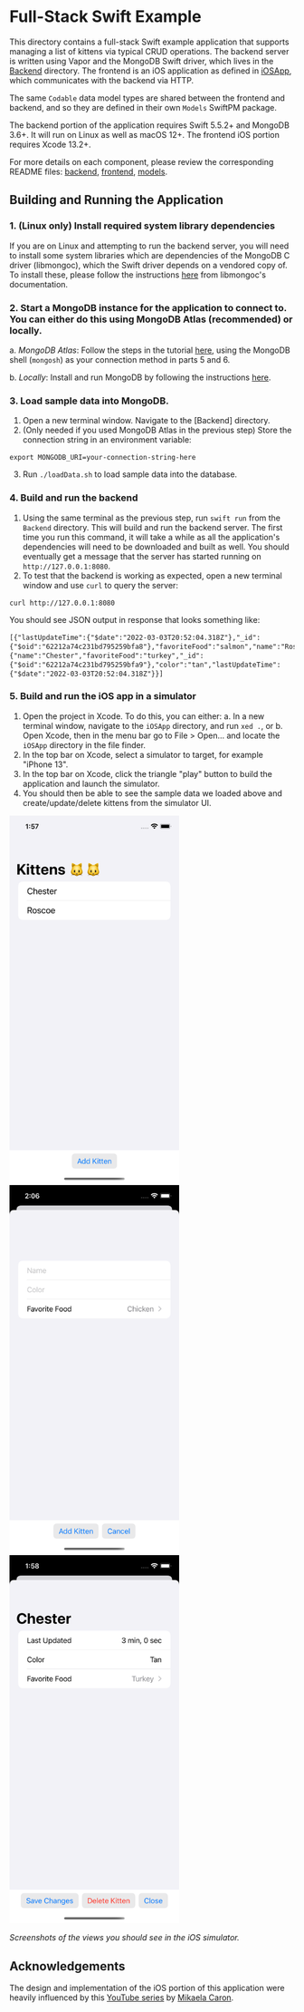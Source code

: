 # Full-Stack Swift Example

This directory contains a full-stack Swift example application that supports managing a list of kittens via typical CRUD operations. The backend server is written using Vapor and the MongoDB Swift driver, which lives in the [Backend](./Backend) directory. The frontend is an iOS application as defined in [iOSApp](./iOSApp), which communicates with the backend via HTTP. 

The same `Codable` data model types are shared between the frontend and backend, and so they are defined in their own `Models` SwiftPM package.

The backend portion of the application requires Swift 5.5.2+ and MongoDB 3.6+. It will run on Linux as well as macOS 12+. The frontend iOS portion requires Xcode 13.2+.

For more details on each component, please review the corresponding README files: [backend](./Backend/README.md), [frontend](./iOSApp/README.md), [models](./Models/README.md).

## Building and Running the Application

### 1. (Linux only) Install required system library dependencies
If you are on Linux and attempting to run the backend server, you will need to install some system libraries which are dependencies of the MongoDB C driver (libmongoc), which the Swift driver depends on a vendored copy of. To install these, please follow the instructions [here](http://mongoc.org/libmongoc/current/installing.html#prerequisites-for-libmongoc) from libmongoc's documentation.

### 2. Start a MongoDB instance for the application to connect to. You can either do this using MongoDB Atlas (recommended) or locally.
a. *MongoDB Atlas*: Follow the steps in the tutorial [here](https://docs.atlas.mongodb.com/getting-started/), using the MongoDB shell (`mongosh`) as your connection method in parts 5 and 6.

b. *Locally*: Install and run MongoDB by following the instructions [here](https://docs.mongodb.com/manual/administration/install-community/).

### 3. Load sample data into MongoDB.
1. Open a new terminal window. Navigate to the [Backend] directory.
2. (Only needed if you used MongoDB Atlas in the previous step) Store the connection string in an environment variable:
```
export MONGODB_URI=your-connection-string-here
```
3. Run `./loadData.sh` to load sample data into the database.

### 4. Build and run the backend
1. Using the same terminal as the previous step, run `swift run` from the `Backend` directory. This will build and run the backend server. The first time you run this command, it will take a while as all the application's dependencies will need to be downloaded and built as well. You should eventually get a message that the server has started running on `http://127.0.0.1:8080`.
2. To test that the backend is working as expected, open a new terminal window and use `curl`  to query the server:
```
curl http://127.0.0.1:8080
```

You should see JSON output in response that looks something like:
```
[{"lastUpdateTime":{"$date":"2022-03-03T20:52:04.318Z"},"_id":{"$oid":"62212a74c231bd795259bfa8"},"favoriteFood":"salmon","name":"Roscoe","color":"orange"},{"name":"Chester","favoriteFood":"turkey","_id":{"$oid":"62212a74c231bd795259bfa9"},"color":"tan","lastUpdateTime":{"$date":"2022-03-03T20:52:04.318Z"}}]
```

### 5. Build and run the iOS app in a simulator
1. Open the project in Xcode. To do this, you can either:
    a. In a new terminal window, navigate to the `iOSApp` directory, and run `xed .`, or
    b. Open Xcode, then in the menu bar go to File > Open... and locate the `iOSApp` directory in the file finder.
2. In the top bar on Xcode, select a simulator to target, for example "iPhone 13".
3. In the top bar on Xcode, click the triangle "play" button to build the application and launch the simulator.
4. You should then be able to see the sample data we loaded above and create/update/delete kittens from the simulator UI.

<img src="screenshots/list_view.png" width="300">
<img src="screenshots/add_view.png" width="300">
<img src="screenshots/view_update_delete_view.png" width="300">

_Screenshots of the views you should see in the iOS simulator._

<!-- ![add view](screenshots/add_view.png)
![view/update/delete view](screenshots/view_update_delete_view.png) -->

## Acknowledgements
The design and implementation of the iOS portion of this application were heavily influenced by this [YouTube series](https://www.youtube.com/playlist?list=PLMRqhzcHGw1Z7xNnqS_yUNm1k9dvq-HbM) by [Mikaela Caron](https://github.com/mikaelacaron).
